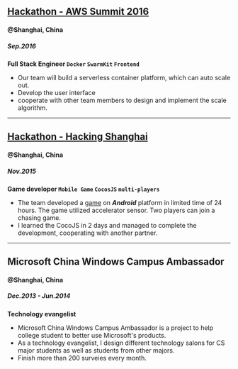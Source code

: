 ## **[Hackathon - AWS Summit 2016](http://awssummit.cn/Hackathon/)**
#### @Shanghai, China
##### Sep.2016
**Full Stack Engineer `Docker` `SwarmKit` `Frontend`**
* Our team will build a serverless container platform, which can auto scale out.
* Develop the user interface
* cooperate with other team members to design and implement the scale algorithm.

***

## **[Hackathon - Hacking Shanghai](http://hackshanghai.com)**
#### @Shanghai, China
##### Nov.2015
**Game developer `Mobile Game` `CocosJS` `multi-players`**
* The team developed a [game](https://github.com/tankiJong/tinyplanet) on ***Android*** platform in limited time of 24 hours. The game utilized accelerator sensor. Two players can join a chasing game.
* I learned the CocoJS in 2 days and managed to complete the development, cooperating with another partner.

***

## **Microsoft China Windows Campus Ambassador**
#### @Shanghai, China
##### Dec.2013 - Jun.2014
**Technology evangelist**
* Microsoft China Windows Campus Ambassador is a project to help college student to better use Microsoft's products.
* As a technology evangelist, I design different technology salons for CS major students as well as students from other majors.
* Finish more than 200 surveies every month.
